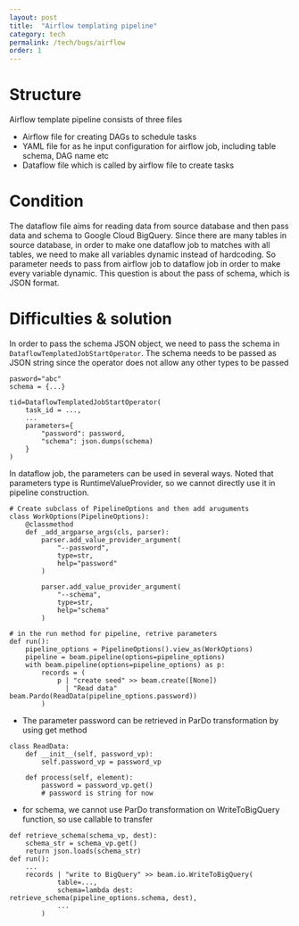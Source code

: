 ```yaml
---
layout: post
title:  "Airflow templating pipeline"
category: tech
permalink: /tech/bugs/airflow
order: 1
---
```

# Structure
Airflow template pipeline consists of three files
* Airflow file for creating DAGs to schedule tasks
* YAML file for as he input configuration for airflow job, including table schema, DAG name etc
* Dataflow file which is called by airflow file to create tasks


# Condition
The dataflow file aims for reading data from source database and then pass data and schema to Google Cloud BigQuery. Since there are many tables in source database, in order to make one dataflow job to matches with all tables, we need to make all variables dynamic instead of hardcoding. So parameter needs to pass from airflow job to dataflow job in order to make every variable dynamic. This question is about the pass of schema, which is JSON format.

# Difficulties & solution
In order to pass the schema JSON object, we need to pass the schema in `DataflowTemplatedJobStartOperator`. 
The schema needs to be passed as JSON string since the operator does not allow any other types to be passed

```
pasword="abc"
schema = {...}

tid=DataflowTemplatedJobStartOperator(
    task_id = ...,
    ...
    parameters={
        "password": password,
        "schema": json.dumps(schema)
    }
)
```

In dataflow job, the parameters can be used in several ways. Noted that parameters type is RuntimeValueProvider, so we cannot directly use it in pipeline construction.

```
# Create subclass of PipelineOptions and then add aruguments
class WorkOptions(PipelineOptions):
    @classmethod
    def _add_argparse_args(cls, parser):
        parser.add_value_provider_argument(
            "--password",
            type=str,
            help="password"
        )

        parser.add_value_provider_argument(
            "--schema",
            type=str,
            help="schema"
        )
    
# in the run method for pipeline, retrive parameters
def run():
    pipeline_options = PipelineOptions().view_as(WorkOptions)
    pipeline = beam.pipeline(options=pipeline_options)
    with beam.pipeline(options=pipeline_options) as p:
        records = (
            p | "create seed" >> beam.create([None])
              | "Read data" beam.Pardo(ReadData(pipeline_options.password))
        )
```
* The parameter password can be retrieved in ParDo transformation by using get method
```
class ReadData:
    def __init__(self, password_vp):
        self.password_vp = password_vp

    def process(self, element):
        password = password_vp.get()
        # password is string for now
```
* for schema, we cannot use ParDo transformation on WriteToBigQuery function, so use callable to transfer
```
def retrieve_schema(schema_vp, dest):
    schema_str = schema_vp.get()
    return json.loads(schema_str)
def run():
    ...
    records | "write to BigQuery" >> beam.io.WriteToBigQuery(
            table=...,
            schema=lambda dest: retrieve_schema(pipeline_options.schema, dest),
            ...
        )
```
